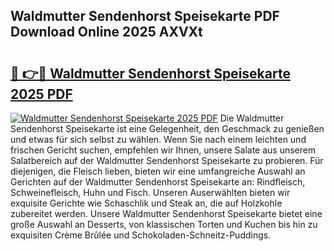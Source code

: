## Waldmutter Sendenhorst Speisekarte PDF Download Online 2025 AXVXt

# <h2><a href="http://gcbbwr.nevu.top/?p=Waldmutter+Sendenhorst+Speisekarte">🔗 👉🔴 Waldmutter Sendenhorst Speisekarte 2025 PDF</a></h2>

[![Waldmutter Sendenhorst Speisekarte 2025 PDF](https://i.imgur.com/dBaPXMq.png)](http://gcbbwr.nevu.top/?p=Waldmutter+Sendenhorst+Speisekarte)
Die Waldmutter Sendenhorst Speisekarte ist eine Gelegenheit, den Geschmack zu genießen und etwas für sich selbst zu wählen. Wenn Sie nach einem leichten und frischen Gericht suchen, empfehlen wir Ihnen, unsere Salate aus unserem Salatbereich auf der Waldmutter Sendenhorst Speisekarte zu probieren. Für diejenigen, die Fleisch lieben, bieten wir eine umfangreiche Auswahl an Gerichten auf der Waldmutter Sendenhorst Speisekarte an: Rindfleisch, Schweinefleisch, Huhn und Fisch. Unseren Auserwählten bieten wir exquisite Gerichte wie Schaschlik und Steak an, die auf Holzkohle zubereitet werden. Unsere Waldmutter Sendenhorst Speisekarte bietet eine große Auswahl an Desserts, von klassischen Torten und Kuchen bis hin zu exquisiten Crème Brûlée und Schokoladen-Schneitz-Puddings.
